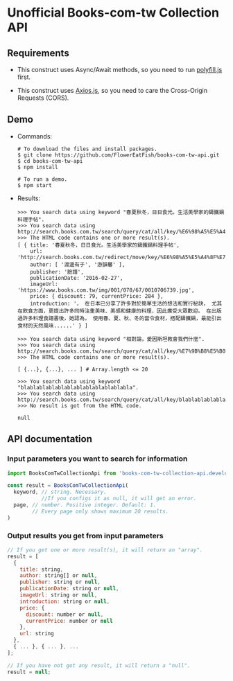 # Unofficial Books-com-tw Collection API

## Requirements

- This construct uses Async/Await methods, so you need to run [polyfill.js](https://polyfill.io/v2/docs/) first.

- This construct uses [Axios.js](https://github.com/axios/axios), so you need to care the Cross-Origin Requests (CORS).

## Demo

- Commands:

  ```shell
  # To download the files and install packages.
  $ git clone https://github.com/FlowerEatFish/books-com-tw-api.git
  $ cd books-com-tw-api
  $ npm install

  # To run a demo.
  $ npm start
  ```

- Results:

  ```shell
  >>> You search data using keyword "春夏秋冬，日日食光。生活美學家的鑄鐵鍋料理手帖".
  >>> You search data using http://search.books.com.tw/search/query/cat/all/key/%E6%98%A5%E5%A4%8F%E7%A7%8B%E5%86%AC%EF%BC%8C%E6%97%A5%E6%97%A5%E9%A3%9F%E5%85%89%E3%80%82%E7%94%9F%E6%B4%BB%E7%BE%8E%E5%AD%B8%E5%AE%B6%E7%9A%84%E9%91%84%E9%90%B5%E9%8D%8B%E6%96%99%E7%90%86%E6%89%8B%E5%B8%96/sort/1/page/1/v/0/
  >>> The HTML code contains one or more result(s).
  [ { title: '春夏秋冬，日日食光。生活美學家的鑄鐵鍋料理手帖',
      url: 'http://search.books.com.tw/redirect/move/key/%E6%98%A5%E5%A4%8F%E7%A7%8B%E5%86%AC%EF%BC%8C%E6%97%A5%E6%97%A5%E9%A3%9F%E5%85%89%E3%80%82%E7%94%9F%E6%B4%BB%E7%BE%8E%E5%AD%B8%E5%AE%B6%E7%9A%84%E9%91%84%E9%90%B5%E9%8D%8B%E6%96%99%E7%90%86%E6%89%8B%E5%B8%96/area/mid/item/0010706739/page/1/idx/1/cat/001/pdf/1',
      author: [ '渡邊有子', '游韻馨' ],
      publisher: '臉譜',
      publicationDate: '2016-02-27',
      imageUrl: 'https://www.books.com.tw/img/001/070/67/0010706739.jpg',
      price: { discount: 79, currentPrice: 284 },
      introduction: '， 在日本已分享了許多對於簡單生活的想法和實行秘訣， 尤其在飲食方面，更提出許多同時注重美味、美感和健康的料理，因此廣受大眾歡迎。 在出版過許多料理食譜書後，她認為， 使用春、夏、秋、冬的當令食材，搭配鑄鐵鍋，最能引出食材的天然風味......' } ]
  ```

  ```shell
  >>> You search data using keyword "相對論，愛因斯坦教會我們什麼".
  >>> You search data using http://search.books.com.tw/search/query/cat/all/key/%E7%9B%B8%E5%B0%8D%E8%AB%96%EF%BC%8C%E6%84%9B%E5%9B%A0%E6%96%AF%E5%9D%A6%E6%95%99%E6%9C%83%E6%88%91%E5%80%91%E4%BB%80%E9%BA%BC/sort/1/page/1/v/0/
  >>> The HTML code contains one or more result(s).

  [ {...}, {...}, ... ] # Array.length <= 20
  ```

  ```shell
  >>> You search data using keyword "blablablablablablablablablablablabla".
  >>> You search data using http://search.books.com.tw/search/query/cat/all/key/blablablablablablablablablablablabla/sort/1/page/1/v/0/
  >>> No result is got from the HTML code.

  null
  ```

## API documentation

### Input parameters you want to search for information

  ```js
  import BooksComTwCollectionApi from 'books-com-tw-collection-api.development'; // Here uses development mode as an example

  const result = BooksComTwCollectionApi(
    keyword, // string. Necessary.
             //If you configs it as null, it will get an error.
    page, // number. Positive integer. Default: 1.
          // Every page only shows maximum 20 results.
  )
  ```

### Output results you get from input parameters

  ```js
  // If you get one or more result(s), it will return an "array".
  result = [
    {
      title: string,
      author: string[] or null,
      publisher: string or null,
      publicationDate: string or null,
      imageUrl: string or null,
      introduction: string or null,
      price: {
        discount: number or null,
        currentPrice: number or null
      },
      url: string
    },
    { ... }, { ... }, ...
  ];

  // If you have not got any result, it will return a "null".
  result = null;
  ```
